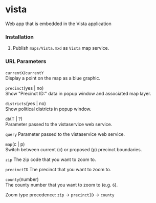 # vista
Web app that is embedded in the Vista application

### Installation
1. Publish `maps/Vista.mxd` as `Vista` map service.

### URL Parameters
`currentX`/`currentY`  
Display a point on the map as a blue graphic.

`precinct`(yes | no)  
Show "Precinct ID:" data in popup window and associated map layer.

`districts`(yes | no)  
Show political districts in popup window.

`db`(T | ?)  
Parameter passed to the vistaservice web service.

`query`
Parameter passed to the vistaservice web service.

`map`(c | p)  
Switch between current (c) or proposed (p) precinct boundaries.

`zip`
The zip code that you want to zoom to.

`precinctID`
The precinct that you want to zoom to.

`county`(number)  
The county number that you want to zoom to (e.g. `6`).

Zoom type precedence: `zip` -> `precinctID` -> `county`
